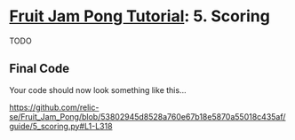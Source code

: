 # [Fruit Jam Pong Tutorial](.#sections): 5. Scoring

TODO

## Final Code

Your code should now look something like this...

https://github.com/relic-se/Fruit_Jam_Pong/blob/53802945d8528a760e67b18e5870a55018c435af/guide/5_scoring.py#L1-L318
